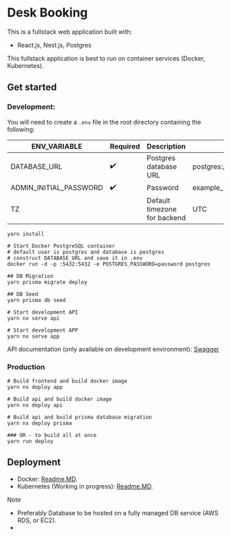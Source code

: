 # Desk Booking

This is a fullstack web application built with:

- React.js, Nest.js, Postgres

This fullstack application is best to run on container services (Docker, Kubernetes).

## Get started

### Development:

You will need to create a `.env` file in the root directory containing the following:

| ENV_VARIABLE           | Required | Description                  | Example                           |
| ---------------------- | -------- | ---------------------------- | --------------------------------- |
| DATABASE_URL           | ✔️       | Postgres database URL        | postgres://user:pass@host:port/db |
| ADMIN_INITIAL_PASSWORD | ✔️       | Password                     | example_password                  |
| TZ                     |          | Default timezone for backend | UTC                               |

```
yarn install

# Start Docker PostgreSQL container
# default user is postgres and database is postgres
# construct DATABASE_URL and save it in .env
docker run -d -p :5432:5432 -e POSTGRES_PASSWORD=password postgres

## DB Migration
yarn prisma migrate deploy

## DB Seed
yarn prisma db seed

# Start development API
yarn nx serve api

# Start development APP
yarn nx serve app
```

API documentation (only available on development environment): [Swagger](http://localhost:4200/api)

### Production

```
# Build frontend and build docker image
yarn nx deploy app

# Build api and build docker image
yarn nx deploy api

# Build api and build prisma database migration
yarn nx deploy prisma

### OR - to build all at once
yarn run deploy
```

## Deployment

- Docker: [Readme.MD](/docker/readme.md).
- Kubernetes (Working in progress): [Readme.MD](/kubernetes/readme.md).

Note

- Preferably Database to be hosted on a fully managed DB service (AWS RDS, or EC2).
-
